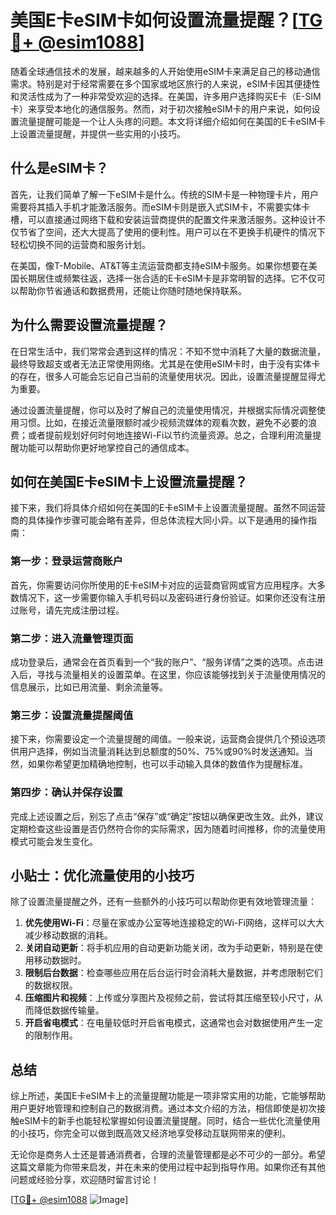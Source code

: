 # 美国E卡eSIM卡如何设置流量提醒？[[TG💪+ @esim1088](https://t.me/s/esim1088)]

随着全球通信技术的发展，越来越多的人开始使用eSIM卡来满足自己的移动通信需求。特别是对于经常需要在多个国家或地区旅行的人来说，eSIM卡因其便捷性和灵活性成为了一种非常受欢迎的选择。在美国，许多用户选择购买E卡（E-SIM卡）来享受本地化的通信服务。然而，对于初次接触eSIM卡的用户来说，如何设置流量提醒可能是一个让人头疼的问题。本文将详细介绍如何在美国的E卡eSIM卡上设置流量提醒，并提供一些实用的小技巧。

## 什么是eSIM卡？

首先，让我们简单了解一下eSIM卡是什么。传统的SIM卡是一种物理卡片，用户需要将其插入手机才能激活服务。而eSIM卡则是嵌入式SIM卡，不需要实体卡槽，可以直接通过网络下载和安装运营商提供的配置文件来激活服务。这种设计不仅节省了空间，还大大提高了使用的便利性。用户可以在不更换手机硬件的情况下轻松切换不同的运营商和服务计划。

在美国，像T-Mobile、AT&T等主流运营商都支持eSIM卡服务。如果你想要在美国长期居住或频繁往返，选择一张合适的E卡eSIM卡是非常明智的选择。它不仅可以帮助你节省通话和数据费用，还能让你随时随地保持联系。

## 为什么需要设置流量提醒？

在日常生活中，我们常常会遇到这样的情况：不知不觉中消耗了大量的数据流量，最终导致超支或者无法正常使用网络。尤其是在使用eSIM卡时，由于没有实体卡的存在，很多人可能会忘记自己当前的流量使用状况。因此，设置流量提醒显得尤为重要。

通过设置流量提醒，你可以及时了解自己的流量使用情况，并根据实际情况调整使用习惯。比如，在接近流量限额时减少视频流媒体的观看次数，避免不必要的浪费；或者提前规划好何时何地连接Wi-Fi以节约流量资源。总之，合理利用流量提醒功能可以帮助你更好地掌控自己的通信成本。

## 如何在美国E卡eSIM卡上设置流量提醒？

接下来，我们将具体介绍如何在美国的E卡eSIM卡上设置流量提醒。虽然不同运营商的具体操作步骤可能会略有差异，但总体流程大同小异。以下是通用的操作指南：

### 第一步：登录运营商账户

首先，你需要访问你所使用的E卡eSIM卡对应的运营商官网或官方应用程序。大多数情况下，这一步需要你输入手机号码以及密码进行身份验证。如果你还没有注册过账号，请先完成注册过程。

### 第二步：进入流量管理页面

成功登录后，通常会在首页看到一个“我的账户”、“服务详情”之类的选项。点击进入后，寻找与流量相关的设置菜单。在这里，你应该能够找到关于流量使用情况的信息展示，比如已用流量、剩余流量等。

### 第三步：设置流量提醒阈值

接下来，你需要设定一个流量提醒的阈值。一般来说，运营商会提供几个预设选项供用户选择，例如当流量消耗达到总额度的50%、75%或90%时发送通知。当然，如果你希望更加精确地控制，也可以手动输入具体的数值作为提醒标准。

### 第四步：确认并保存设置

完成上述设置之后，别忘了点击“保存”或“确定”按钮以确保更改生效。此外，建议定期检查这些设置是否仍然符合你的实际需求，因为随着时间推移，你的流量使用模式可能会发生变化。

## 小贴士：优化流量使用的小技巧

除了设置流量提醒之外，还有一些额外的小技巧可以帮助你更有效地管理流量：

1. **优先使用Wi-Fi**：尽量在家或办公室等地连接稳定的Wi-Fi网络，这样可以大大减少移动数据的消耗。
2. **关闭自动更新**：将手机应用的自动更新功能关闭，改为手动更新，特别是在使用移动数据时。
3. **限制后台数据**：检查哪些应用在后台运行时会消耗大量数据，并考虑限制它们的数据权限。
4. **压缩图片和视频**：上传或分享图片及视频之前，尝试将其压缩至较小尺寸，从而降低数据传输量。
5. **开启省电模式**：在电量较低时开启省电模式，这通常也会对数据使用产生一定的限制作用。

## 总结

综上所述，美国E卡eSIM卡上的流量提醒功能是一项非常实用的功能，它能够帮助用户更好地管理和控制自己的数据消费。通过本文介绍的方法，相信即使是初次接触eSIM卡的新手也能轻松掌握如何设置流量提醒。同时，结合一些优化流量使用的小技巧，你完全可以做到既高效又经济地享受移动互联网带来的便利。

无论你是商务人士还是普通消费者，合理的流量管理都是必不可少的一部分。希望这篇文章能为你带来启发，并在未来的使用过程中起到指导作用。如果你还有其他问题或经验分享，欢迎随时留言讨论！

[[TG💪+ @esim1088](https://t.me/s/esim1088) ![Image](https://i.postimg.cc/4NQfJmqS/Snipaste-2025-05-13-00-14-12.png)]